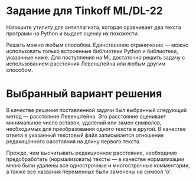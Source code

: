 # Задание для Tinkoff ML/DL-22

Напишите утилиту для антиплагиата, которая сравнивает два текста программ на Python и выдает оценку их похожести.

Решать можно любым способом. Единственное ограничение — можно использовать только встроенные библиотеки Python и библиотеки, указанные ниже. Для поступления на ML достаточно решить задачу с использованием расстояния Левенштейна или любым другим способом.

# Выбранный вариант решения

В качестве решения поставленной задачи был выбранный следующий метод — расстояние Левенштейна. Это расстояние оценивает минимальное число вставок, удалений или замен символов, необходимых для преобразования одного текста в другой. В качестве ответа в указанный текстовый файл записывается отношение редакицонного расстояния на длину первого текста.

Прежде, чем высчитывать редакционное расстояние, необходимо предобработать (нормализовать) тексты — в качестве нормализации мною были удалены все однострочные и многострочные комментарии, а также все названия переменных были заменены на символ 'o'.
